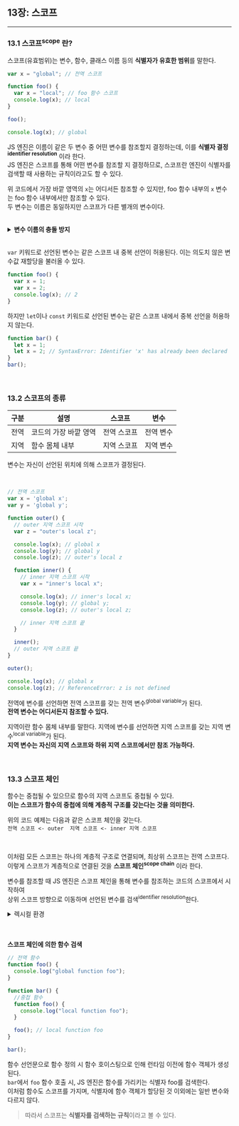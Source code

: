 ## 13장: 스코프

---

### **13.1 스코프<sup>scope</sup> 란?**

스코프(유효범위)는 변수, 함수, 클래스 이름 등의 **식별자가 유효한 범위**를 말한다.

```jsx
var x = "global"; // 전역 스코프

function foo() {
  var x = "local"; // foo 함수 스코프
  console.log(x); // local
}

foo();

console.log(x); // global
```

JS 엔진은 이름이 같은 두 변수 중 어떤 변수를 참조할지 결정하는데, 이를 **식별자 결정<sup>identifier resolution</sup>** 이라 한다.  
JS 엔진은 스코프를 통해 어떤 변수를 참조할 지 결정하므로, 스코프란 엔진이 식별자를 검색할 때 사용하는 규칙이라고도 할 수 있다.

위 코드에서 가장 바깥 영역의 `x`는 어디서든 참조할 수 있지만,
foo 함수 내부의 `x` 변수는 foo 함수 내부에서만 참조할 수 있다.  
두 변수는 이름은 동일하지만 스코프가 다른 별개의 변수이다.

<br />

<details>
<summary>
<strong>변수 이름의 충돌 방지</strong>
</summary>
식별자는 어떤 값을 구별해야 하므로 유일<sup>unique</sup>해야 하므로, 식별자인 변수 이름은 중복될 수 없다.  
따라서 스코프를 통해 식별자인 변수 이름의 충돌을 방지하여, 같은 이름의 변수를 사용할 수 있게 한다.

스코프 내에서 식별자는 유일하지만, 다른 스코프에는 같은 이름의 식별자를 사용할 수 있다.
즉, 스코프는 **네임스페이스**다.

</details>

<br />

`var` 키워드로 선언된 변수는 같은 스코프 내 중복 선언이 허용된다. 이는 의도치 않은 변수값 재할당을 불러올 수 있다.

```jsx
function foo() {
  var x = 1;
  var x = 2;
  console.log(x); // 2
}
```

하지만 `let`이나 `const` 키워드로 선언된 변수는 같은 스코프 내에서 중복 선언을 허용하지 않는다.

```jsx
function bar() {
  let x = 1;
  let x = 2; // SyntaxError: Identifier 'x' has already been declared
}
bar();
```

<br />

### **13.2 스코프의 종류**

| 구분 | 설명                  | 스코프      | 변수      |
| ---- | --------------------- | ----------- | --------- |
| 전역 | 코드의 가장 바깥 영역 | 전역 스코프 | 전역 변수 |
| 지역 | 함수 몸체 내부        | 지역 스코프 | 지역 변수 |

변수는 자신이 선언된 위치에 의해 스코프가 결정된다.

<br />

```jsx
// 전역 스코프
var x = 'global x';
var y = 'global y';

function outer() {
  // outer 지역 스코프 시작
  var z = "outer's local z";

  console.log(x); // global x
  console.log(y); // global y
  console.log(z); // outer's local z

  function inner() {
    // inner 지역 스코프 시작
    var x = "inner's local x";

    console.log(x); // inner's local x;
    console.log(y); // global y;
    console.log(z); // outer's local z;

    // inner 지역 스코프 끝
  }

  inner();
  // outer 지역 스코프 끝
}

outer();

console.log(x); // global x
console.log(z); // ReferenceError: z is not defined
```

전역에 변수를 선언하면 전역 스코프를 갖는 전역 변수<sup>global variable</sup>가 된다.  
**전역 변수는 어디서든지 참조할 수 있다.**

지역이란 함수 몸체 내부를 말한다.
지역에 변수를 선언하면 지역 스코프를 갖는 지역 변수<sup>local variable</sup>가 된다.  
**지역 변수는 자신의 지역 스코프와 하위 지역 스코프에서만 참조 가능하다.**

<br />

### **13.3 스코프 체인**

함수는 중첩될 수 있으므로 함수의 지역 스코프도 중첩될 수 있다.  
**이는 스코프가 함수의 중첩에 의해 계층적 구조를 갖는다는 것을 의미한다.**

위의 코드 예제는 다음과 같은 스코프 체인을 갖는다.  
`전역 스코프 <- outer  지역 스코프 <- inner 지역 스코프`

<br />

이처럼 모든 스코프는 하나의 계층적 구조로 연결되며, 최상위 스코프는 전역 스코프다.  
이렇게 스코프가 계층적으로 연결된 것을 **스코프 체인<sup>scope chain</sup>** 이라 한다.

변수를 참조할 때 JS 엔진은 스코프 체인을 통해 변수를 참조하는 코드의 스코프에서 시작하여  
상위 스코프 방향으로 이동하며 선언된 변수를 검색<sup>identifier resolution</sup>한다.

<details>
<summary>렉시컬 환경</summary>

스코프 체인은 물리적인 실체로 존재한다.  
JS 엔진은 코드를 실행하기에 앞서 스코프 체인과 유사한 자료구조인 렉시컬 환경<sup>Lexical Enviroment</sup>을 실제로 생성한다.

변수 선언이 실행되면 변수 식별자가 이 자료구조(렉시커 환경)에 키로 등록되고,  
변수 할당이 일어나면 이 자료구조의 변수 식별자에 해당하는 값을 변경한다.
변수 검색도 이 자료구조 상에서 이뤄진다.

> 스코프 체인은 실행 컨텍스트의 렉시컬 환경을 단방향으로 연결한 것.
> 전역 렉시컬 환경은 코드 로드시 곧바로 생성되고, 함수 렉시컬 환경은 함수 호출시 생성된다.

</details>

<br />
<br />

**스코프 체인에 의한 함수 검색**

```jsx
// 전역 함수
function foo() {
  console.log("global function foo");
}

function bar() {
  //중첩 함수
  function foo() {
    console.log("local function foo");
  }

  foo(); // local function foo
}

bar();
```

함수 선언문으로 함수 정의 시 함수 호이스팅으로 인해 런타임 이전에 함수 객체가 생성된다.  
`bar`에서 `foo` 함수 호출 시, JS 엔진은 함수를 가리키는 식별자 foo를 검색한다.  
이처럼 함수도 스코프를 가지며, 식별자에 함수 객체가 할당된 것 이외에는 일반 변수와 다르지 않다.

> 따라서 스코프는 **식별자를 검색하는 규칙**이라고 볼 수 있다.
